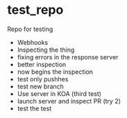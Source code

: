 # test_repo
Repo for testing

* Webhooks
* Inspecting the thing
* fixing errors in the response server
* better inspection
* now begins the inspection
* test only pushhes
* test new branch
* Use server in KOA (third test)
* launch server and inspect PR (try 2)
* test the test
